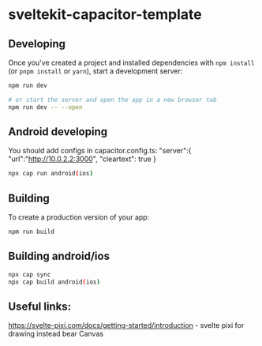 # sveltekit-capacitor-template

## Developing

Once you've created a project and installed dependencies with `npm install` (or `pnpm install` or `yarn`), start a development server:

```bash
npm run dev

# or start the server and open the app in a new browser tab
npm run dev -- --open

```

## Android developing

You should add configs in capacitor.config.ts:
"server":{
"url":"http://10.0.2.2:3000",
"cleartext": true
}

```bash
npx cap run android(ios)
```

## Building

To create a production version of your app:

```bash
npm run build
```

## Building android/ios

```bash
npx cap sync
npx cap build android(ios)
```

## Useful links:

https://svelte-pixi.com/docs/getting-started/introduction - svelte pixi for drawing instead bear Canvas
